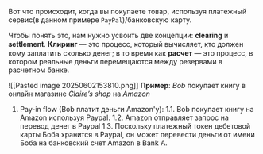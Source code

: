 
Вот что происходит, когда вы покупаете товар, используя платежный сервис(в данном примере `PayPal`)/банковскую карту.

Чтобы понять это, нам нужно усвоить две концепции: 𝐜𝐥𝐞𝐚𝐫𝐢𝐧𝐠 и 𝐬𝐞𝐭𝐭𝐥𝐞𝐦𝐞𝐧𝐭. **Клиринг** — это процесс, который вычисляет, кто должен кому заплатить
сколько денег; в то время как **расчет** — это процесс, в котором реальные деньги
перемещаются между резервами в расчетном банке.

![[Pasted image 20250602153810.png]]
**Пример**: *Bob* покупает книгу в онлайн магазине *Claire’s shop* на *Amazon*

1. Pay-in flow (Bob платит деньги Amazon'у):
	1.1.  Bob покупает книгу на Amazon используя Paypal.
	1.2.  Amazon отправляет запрос на перевод денег в Paypal
	1.3. Поскольку платежный токен дебетовой карты Боба хранится в Paypal, он может перевести деньги от имени Боба на банковский счет Amazon в Bank A.